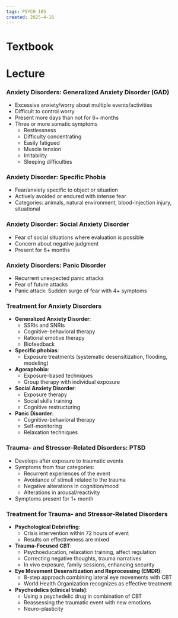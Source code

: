 ```yaml
---
tags: PSYCH_105
created: 2025-4-16
---
```

# Textbook



# Lecture

### Anxiety Disorders: Generalized Anxiety Disorder (GAD)

- Excessive anxiety/worry about multiple events/activities
- Difficult to control worry
- Present more days than not for 6+ months
- Three or more somatic symptoms
	- Restlessness
	- Difficulty concentrating
	- Easily fatigued
	- Muscle tension
	- Irritability
	- Sleeping difficulties

### Anxiety Disorder: Specific Phobia

- Fear/anxiety specific to object or situation
- Actively avoided or endured with intense fear
- Categories: animals, natural environment, blood-injection injury, situational

### Anxiety Disorder: Social Anxiety Disorder

- Fear of social situations where evaluation is possible
- Concern about negative judgment
- Present for 6+ months

### Anxiety Disorders: Panic Disorder

- Recurrent unexpected panic attacks
- Fear of future attacks
- Panic attack: Sudden surge of fear with 4+ symptoms

### Treatment for Anxiety Disorders

- **Generalized Anxiety Disorder**:
	- SSRIs and SNRIs
	- Cognitive-behavioral therapy
	- Rational emotive therapy
	- Biofeedback
- **Specific phobias**:
	- Exposure treatments (systematic desensitization, flooding, modeling)
- **Agoraphobia**:
	- Exposure-based techniques
	- Group therapy with individual exposure
- **Social Anxiety Disorder**:
	- Exposure therapy
	- Social skills training
	- Cognitive restructuring
- **Panic Disorder**:
	- Cognitive-behavioral therapy
	- Self-monitoring
	- Relaxation techniques

### Trauma- and Stressor-Related Disorders: PTSD

- Develops after exposure to traumatic events
- Symptoms from four categories:
	- Recurrent experiences of the event
	- Avoidance of stimuli related to the trauma
	- Negative alterations in cognition/mood
	- Alterations in arousal/reactivity
- Symptoms present for 1+ month

### Treatment for Trauma- and Stressor-Related Disorders

- **Psychological Debriefing**:
	- Crisis intervention within 72 hours of event
	- Results on effectiveness are mixed
- **Trauma-Focused CBT**:
	- Psychoeducation, relaxation training, affect regulation
	- Correcting negative thoughts, trauma narratives
	- In vivo exposure, family sessions, enhancing security
- **Eye Movement Desensitization and Reprocessing (EMDR)**:
	- 8-step approach combining lateral eye movements with CBT
	- World Health Organization recognizes as effective treatment
- **Psychedelics (clinical trials)**:
	- Using a psychedelic drug in combination of CBT
	- Reassessing the traumatic event with new emotions
	- Neuro-plasticity
